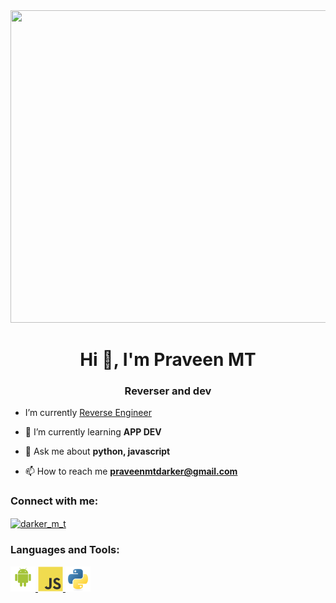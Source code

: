 <!DOCTYPE html>
<html>
<head>
<meta name="viewport" content="width=device-width, initial-scale=1">
</head>
<body>
<img onclick='alert("you have been hacked...! ");' src="https://wallpapers.com/images/high/spider-man-cool-m58a9ligeu0yrgnh.webp" width="1000" height="500"/>
<h1 align="center">Hi 👋, I'm Praveen MT</h1>
<h3 align="center">Reverser and dev</h3>

- I’m currently [Reverse Engineer](https://t.me/dark_warrior_mods)

- 🌱 I’m currently learning **APP DEV**

- 💬 Ask me about **python, javascript**

- 📫 How to reach me **praveenmtdarker@gmail.com**

<h3 align="left">Connect with me:</h3>
<p align="left">
<a href="https://instagram.com/darker_m_t" target="blank"><img align="center" src="https://raw.githubusercontent.com/rahuldkjain/github-profile-readme-generator/master/src/images/icons/Social/instagram.svg" alt="darker_m_t" height="30" width="40" /></a>
</p>

<h3 align="left">Languages and Tools:</h3>
<p align="left"> <a href="https://developer.android.com" target="_blank" rel="noreferrer"> <img src="https://raw.githubusercontent.com/devicons/devicon/master/icons/android/android-original-wordmark.svg" alt="android" width="40" height="40"/> </a> <a href="https://developer.mozilla.org/en-US/docs/Web/JavaScript" target="_blank" rel="noreferrer"> <img src="https://raw.githubusercontent.com/devicons/devicon/master/icons/javascript/javascript-original.svg" alt="javascript" width="40" height="40"/> </a> <a href="https://www.python.org" target="_blank" rel="noreferrer"> <img src="https://raw.githubusercontent.com/devicons/devicon/master/icons/python/python-original.svg" alt="python" width="40" height="40"/> </a> </p>
